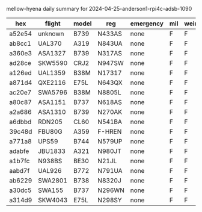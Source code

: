 mellow-hyena daily summary for 2024-04-25-anderson1-rpi4c-adsb-1090

|hex|flight|model|reg|emergency|mil|weirdo|
|--|--|--|--|--|--|--|
|a52e54|unknown|B739|N433AS|none|F|F|
|ab8cc1|UAL370|A319|N843UA|none|F|F|
|a360e3|ASA1327|B739|N317AS|none|F|F|
|ad28ce|SKW5590|CRJ2|N947SW|none|F|F|
|a126ed|UAL1359|B38M|N17317|none|F|F|
|a871d4|QXE2116|E75L|N643QX|none|F|F|
|ac20e7|SWA5796|B38M|N8805L|none|F|F|
|a80c87|ASA1151|B737|N618AS|none|F|F|
|a2a686|ASA1310|B739|N270AK|none|F|F|
|a6dbbd|RDN205|CL60|N541BA|none|F|F|
|39c48d|FBU80G|A359|F-HREN|none|F|F|
|a771a8|UPS59|B744|N579UP|none|F|F|
|adabfe|JBU1833|A321|N980JT|none|F|F|
|a1b7fc|N938BS|BE30|N21JL|none|F|F|
|aabd7f|UAL926|B772|N791UA|none|F|F|
|ab6229|SWA2801|B738|N8320J|none|F|F|
|a30dc5|SWA155|B737|N296WN|none|F|F|
|a314d9|SKW4043|E75L|N298SY|none|F|F|
